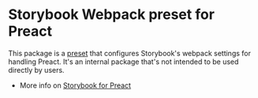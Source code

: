 # Storybook Webpack preset for Preact

This package is a [preset](https://storybook.js.org/docs/addons/writing-presets#presets-api) that configures Storybook's webpack settings for handling Preact.
It's an internal package that's not intended to be used directly by users.

- More info on [Storybook for Preact](https://storybook.js.org/docs/get-started)
